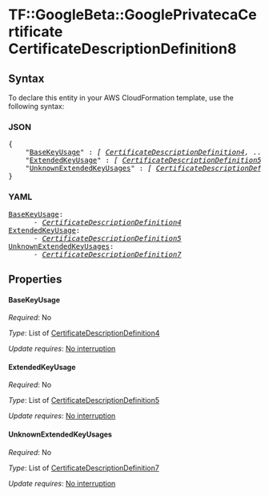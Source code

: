 # TF::GoogleBeta::GooglePrivatecaCertificate CertificateDescriptionDefinition8

## Syntax

To declare this entity in your AWS CloudFormation template, use the following syntax:

### JSON

<pre>
{
    "<a href="#basekeyusage" title="BaseKeyUsage">BaseKeyUsage</a>" : <i>[ <a href="certificatedescriptiondefinition4.md">CertificateDescriptionDefinition4</a>, ... ]</i>,
    "<a href="#extendedkeyusage" title="ExtendedKeyUsage">ExtendedKeyUsage</a>" : <i>[ <a href="certificatedescriptiondefinition5.md">CertificateDescriptionDefinition5</a>, ... ]</i>,
    "<a href="#unknownextendedkeyusages" title="UnknownExtendedKeyUsages">UnknownExtendedKeyUsages</a>" : <i>[ <a href="certificatedescriptiondefinition7.md">CertificateDescriptionDefinition7</a>, ... ]</i>
}
</pre>

### YAML

<pre>
<a href="#basekeyusage" title="BaseKeyUsage">BaseKeyUsage</a>: <i>
      - <a href="certificatedescriptiondefinition4.md">CertificateDescriptionDefinition4</a></i>
<a href="#extendedkeyusage" title="ExtendedKeyUsage">ExtendedKeyUsage</a>: <i>
      - <a href="certificatedescriptiondefinition5.md">CertificateDescriptionDefinition5</a></i>
<a href="#unknownextendedkeyusages" title="UnknownExtendedKeyUsages">UnknownExtendedKeyUsages</a>: <i>
      - <a href="certificatedescriptiondefinition7.md">CertificateDescriptionDefinition7</a></i>
</pre>

## Properties

#### BaseKeyUsage

_Required_: No

_Type_: List of <a href="certificatedescriptiondefinition4.md">CertificateDescriptionDefinition4</a>

_Update requires_: [No interruption](https://docs.aws.amazon.com/AWSCloudFormation/latest/UserGuide/using-cfn-updating-stacks-update-behaviors.html#update-no-interrupt)

#### ExtendedKeyUsage

_Required_: No

_Type_: List of <a href="certificatedescriptiondefinition5.md">CertificateDescriptionDefinition5</a>

_Update requires_: [No interruption](https://docs.aws.amazon.com/AWSCloudFormation/latest/UserGuide/using-cfn-updating-stacks-update-behaviors.html#update-no-interrupt)

#### UnknownExtendedKeyUsages

_Required_: No

_Type_: List of <a href="certificatedescriptiondefinition7.md">CertificateDescriptionDefinition7</a>

_Update requires_: [No interruption](https://docs.aws.amazon.com/AWSCloudFormation/latest/UserGuide/using-cfn-updating-stacks-update-behaviors.html#update-no-interrupt)

